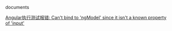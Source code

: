 documents


[Angular执行测试报错: Can't bind to 'ngModel' since it isn't a known property of 'input'](cant-bind-to-ngModel-since-it-isnt-a-known-property-of-input.md) 


